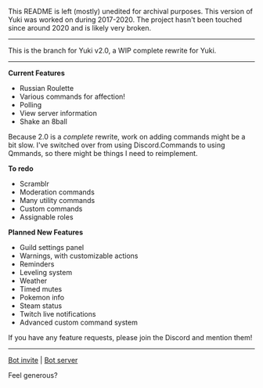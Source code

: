 This README is left (mostly) unedited for archival purposes.
This version of Yuki was worked on during 2017-2020.
The project hasn't been touched since around 2020 and is likely very broken.

-----




This is the branch for Yuki v2.0, a WIP complete rewrite for Yuki.

-----

**Current Features**

- Russian Roulette
- Various commands for affection!
- Polling
- View server information
- Shake an 8ball


Because 2.0 is a *complete* rewrite, work on adding commands might be a bit slow. I've switched over from using Discord.Commands to using Qmmands, so there might be things I need to reimplement.

**To redo**
- Scramblr
- Moderation commands
- Many utility commands
- Custom commands
- Assignable roles


**Planned New Features**
- Guild settings panel
- Warnings, with customizable actions
- Reminders
- Leveling system
- Weather
- Timed mutes
- Pokemon info
- Steam status
- Twitch live notifications
- Advanced custom command system


If you have any feature requests, please join the Discord and mention them!

-------
[Bot invite](https://discordapp.com/login?redirect_to=%2Foauth2%2Fauthorize%3Fclient_id%3D338887651677700098%26scope%3Dbot%26permissions%3D271690950) | [Bot server](https://discordapp.com/invite/qA4c4f3)


Feel generous?

